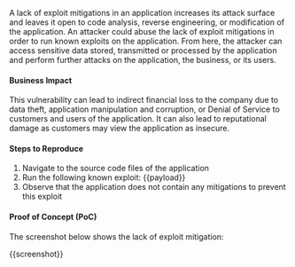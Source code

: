 A lack of exploit mitigations in an application increases its attack surface and leaves it open to code analysis, reverse engineering, or modification of the application. An attacker could abuse the lack of exploit mitigations in order to run known exploits on the application. From here, the attacker can access sensitive data stored, transmitted or processed by the application and perform further attacks on the application, the business, or its users.

#### Business Impact

This vulnerability can lead to indirect financial loss to the company due to data theft, application manipulation and corruption, or Denial of Service to customers and users of the application. It can also lead to reputational damage as customers may view the application as insecure.

#### Steps to Reproduce

1. Navigate to the source code files of the application
1. Run the following known exploit: {{payload}}
1. Observe that the application does not contain any mitigations to prevent this exploit

#### Proof of Concept (PoC)

The screenshot below shows the lack of exploit mitigation:

{{screenshot}}

